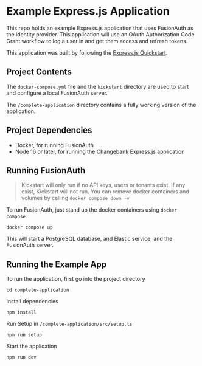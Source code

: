 # Example Express.js Application

This repo holds an example Express.js application that uses FusionAuth as the identity provider. 
This application will use an OAuth Authorization Code Grant workflow to log a user in and 
get them access and refresh tokens.


This application was built by following the [Express.js Quickstart](https://fusionauth.io/docs/quickstarts/quickstart-javascript-express-web/).

## Project Contents

The `docker-compose.yml` file and the `kickstart` directory are used to start and configure a local FusionAuth server.

The `/complete-application` directory contains a fully working version of the application.

## Project Dependencies
* Docker, for running FusionAuth
* Node 16 or later, for running the Changebank Express.js application

## Running FusionAuth

> Kickstart will only run if no API keys, users or tenants exist. If any exist, Kickstart will not run.
> You can remove docker containers and volumes by calling `docker compose down -v`

To run FusionAuth, just stand up the docker containers using `docker compose`.

```shell
docker compose up
```

This will start a PostgreSQL database, and Elastic service, and the FusionAuth server.

## Running the Example App
To run the application, first go into the project directory

```shell
cd complete-application
```

Install dependencies

```shell
npm install
```

Run Setup in `/complete-application/src/setup.ts`

```shell
npm run setup
```

Start the application

```shell
npm run dev
```
